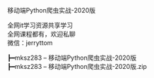 移动端Python爬虫实战-2020版

全网it学习资源共享学习<br>全网课程都有，欢迎私聊<br>微信：jerryttom<br>

┣━mksz283 – 移动端Python爬虫实战-2020版<br> ┣━mksz283 – 移动端Python爬虫实战-2020版.zip